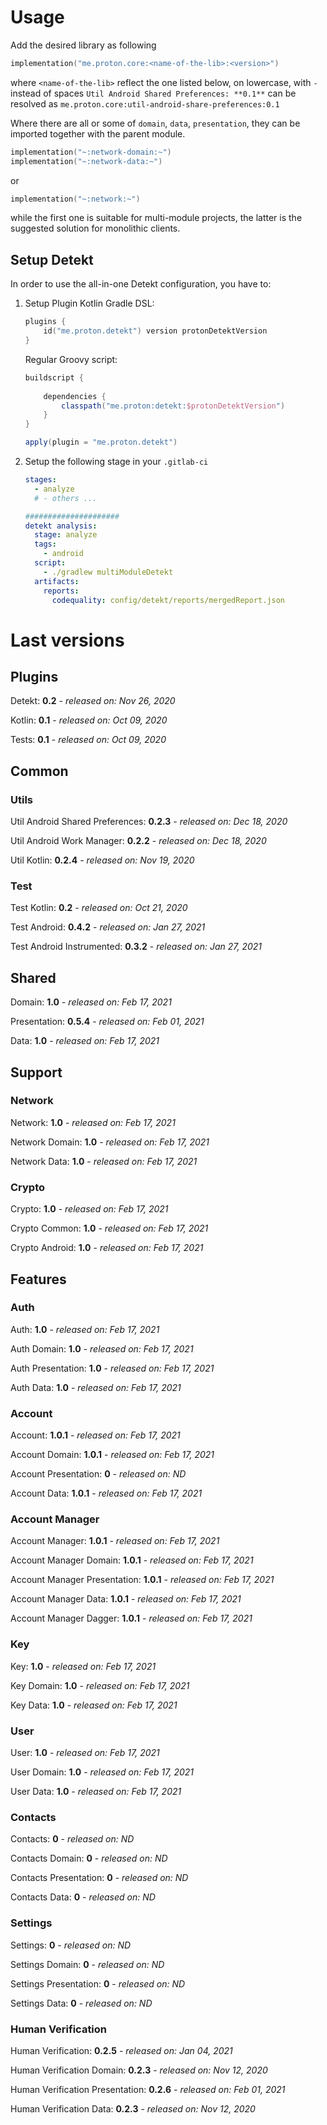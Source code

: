 # Usage
Add the desired library as following
```kotlin
implementation("me.proton.core:<name-of-the-lib>:<version>")
```
where `<name-of-the-lib>` reflect the one listed below, on lowercase, with `-` instead of spaces
`Util Android Shared Preferences: **0.1**` can be resolved as `me.proton.core:util-android-share-preferences:0.1`

Where there are all or some of `domain`, `data`, `presentation`, they can be imported together with the parent module.
```kotlin
implementation("~:network-domain:~")
implementation("~:network-data:~")
```
or
```kotlin
implementation("~:network:~")
```
while the first one is suitable for multi-module projects, the latter is the suggested solution for monolithic clients.

## Setup Detekt
In order to use the all-in-one Detekt configuration, you have to:

1. Setup Plugin
    Kotlin Gradle DSL:
    ```kotlin
    plugins {
        id("me.proton.detekt") version protonDetektVersion
    }
    ```
    Regular Groovy script:
    ```groovy
    buildscript {
      
        dependencies {
            classpath("me.proton:detekt:$protonDetektVersion")
        }
    }
    
    apply(plugin = "me.proton.detekt")
    ```
    
2. Setup the following stage in your `.gitlab-ci`

    ```yaml
    stages:
      - analyze
      # - others ...
    
    #####################
    detekt analysis:
      stage: analyze
      tags:
        - android
      script:
        - ./gradlew multiModuleDetekt
      artifacts:
        reports:
          codequality: config/detekt/reports/mergedReport.json
    ```

    


# Last versions

## Plugins

Detekt: **0.2** - _released on: Nov 26, 2020_

Kotlin: **0.1** - _released on: Oct 09, 2020_

Tests: **0.1** - _released on: Oct 09, 2020_

## Common

### Utils

Util Android Shared Preferences: **0.2.3** - _released on: Dec 18, 2020_

Util Android Work Manager: **0.2.2** - _released on: Dec 18, 2020_

Util Kotlin: **0.2.4** - _released on: Nov 19, 2020_

### Test

Test Kotlin: **0.2** - _released on: Oct 21, 2020_

Test Android: **0.4.2** - _released on: Jan 27, 2021_

Test Android Instrumented: **0.3.2** - _released on: Jan 27, 2021_

## Shared

Domain: **1.0** - _released on: Feb 17, 2021_

Presentation: **0.5.4** - _released on: Feb 01, 2021_

Data: **1.0** - _released on: Feb 17, 2021_

## Support

### Network

Network: **1.0** - _released on: Feb 17, 2021_

Network Domain: **1.0** - _released on: Feb 17, 2021_

Network Data: **1.0** - _released on: Feb 17, 2021_

### Crypto

Crypto: **1.0** - _released on: Feb 17, 2021_

Crypto Common: **1.0** - _released on: Feb 17, 2021_

Crypto Android: **1.0** - _released on: Feb 17, 2021_

## Features

### Auth

Auth: **1.0** - _released on: Feb 17, 2021_

Auth Domain: **1.0** - _released on: Feb 17, 2021_

Auth Presentation: **1.0** - _released on: Feb 17, 2021_

Auth Data: **1.0** - _released on: Feb 17, 2021_

### Account

Account: **1.0.1** - _released on: Feb 17, 2021_

Account Domain: **1.0.1** - _released on: Feb 17, 2021_

Account Presentation: **0** - _released on: ND_

Account Data: **1.0.1** - _released on: Feb 17, 2021_


### Account Manager

Account Manager: **1.0.1** - _released on: Feb 17, 2021_

Account Manager Domain: **1.0.1** - _released on: Feb 17, 2021_

Account Manager Presentation: **1.0.1** - _released on: Feb 17, 2021_

Account Manager Data: **1.0.1** - _released on: Feb 17, 2021_

Account Manager Dagger: **1.0.1** - _released on: Feb 17, 2021_

### Key

Key: **1.0** - _released on: Feb 17, 2021_

Key Domain: **1.0** - _released on: Feb 17, 2021_

Key Data: **1.0** - _released on: Feb 17, 2021_

### User

User: **1.0** - _released on: Feb 17, 2021_

User Domain: **1.0** - _released on: Feb 17, 2021_

User Data: **1.0** - _released on: Feb 17, 2021_

### Contacts

Contacts: **0** - _released on: ND_

Contacts Domain: **0** - _released on: ND_

Contacts Presentation: **0** - _released on: ND_

Contacts Data: **0** - _released on: ND_

### Settings

Settings: **0** - _released on: ND_

Settings Domain: **0** - _released on: ND_

Settings Presentation: **0** - _released on: ND_

Settings Data: **0** - _released on: ND_

### Human Verification

Human Verification: **0.2.5** - _released on: Jan 04, 2021_

Human Verification Domain: **0.2.3** - _released on: Nov 12, 2020_

Human Verification Presentation: **0.2.6** - _released on: Feb 01, 2021_

Human Verification Data: **0.2.3** - _released on: Nov 12, 2020_
